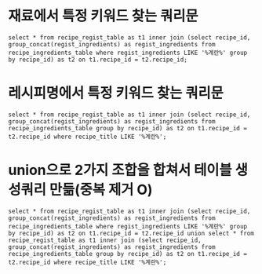 # 재료에서 특정 키워드 찾는 쿼리문

`select * from recipe_regist_table as t1 inner join (select recipe_id, group_concat(regist_ingredients) as regist_ingredients from recipe_ingredients_table where regist_ingredients LIKE '%계란%' group by recipe_id) as t2 on t1.recipe_id = t2.recipe_id;`

# 레시피명에서 특정 키워드 찾는 쿼리문

`select * from recipe_regist_table as t1 inner join (select recipe_id, group_concat(regist_ingredients) as regist_ingredients from recipe_ingredients_table group by recipe_id) as t2 on t1.recipe_id = t2.recipe_id where recipe_title LIKE '%계란%';`

# union으로 2가지 조합을 합쳐서 테이블 생성쿼리 만듦(중복 제거 O)

`select * from recipe_regist_table as t1 inner join (select recipe_id, group_concat(regist_ingredients) as regist_ingredients from recipe_ingredients_table where regist_ingredients LIKE '%계란%' group by recipe_id) as t2 on t1.recipe_id = t2.recipe_id
union
select * from recipe_regist_table as t1 inner join (select recipe_id, group_concat(regist_ingredients) as regist_ingredients from recipe_ingredients_table group by recipe_id) as t2 on t1.recipe_id = t2.recipe_id where recipe_title LIKE '%계란%';`
